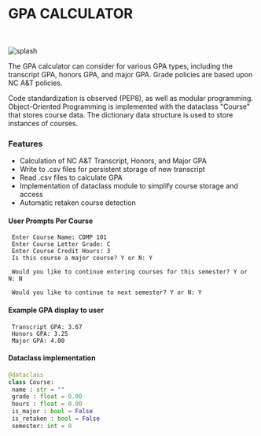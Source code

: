 # GPA CALCULATOR

<br />
<div align="left">

![splash](https://user-images.githubusercontent.com/98237169/212800767-5f6c2d05-7fd2-4d21-ac63-6fb39fd08291.png)

  <p align="left">
The GPA calculator can consider for various GPA types, including the transcript GPA, honors GPA, and major GPA. Grade policies are based upon NC A&T policies.

Code standardization is observed (PEP8), as well as modular programming. Object-Oriented Programming is implemented with the dataclass "Course" that stores course data. The dictionary data structure is used to store instances of courses. 

  </p>
</div>


<h3 align="left">Features</h3>


  - Calculation of NC A&T Transcript, Honors, and Major GPA
  - Write to .csv files for persistent storage of new transcript
  - Read .csv files to calculate GPA
  - Implementation of dataclass module to simplify course storage and access
  - Automatic retaken course detection


#### User Prompts Per Course

<div align="left">
    
   ```
    Enter Course Name: COMP 101
    Enter Course Letter Grade: C
    Enter Course Credit Hours: 3
    Is this course a major course? Y or N: Y
  
    Would you like to continue entering courses for this semester? Y or N: N 
    
    Would you like to continue to next semester? Y or N: Y
   ```
#### Example GPA display to user
  
<div align="left">
  
   ```
    Transcript GPA: 3.67
    Honors GPA: 3.25
    Major GPA: 4.00
   ```

</div>

#### Dataclass implementation
  
<div align="left">
  
   ```python
  @dataclass
  class Course:
    name : str = ""
    grade : float = 0.00
    hours : float = 0.00
    is_major : bool = False
    is_retaken : bool = False
    semester: int = 0
   ```
</div>

